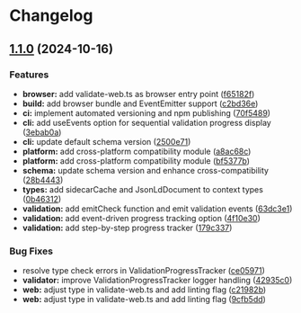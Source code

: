 # Changelog

## [1.1.0](https://github.com/psych-ds/psychds-validator/compare/v1.0.0...v1.1.0) (2024-10-16)


### Features

* **browser:** add validate-web.ts as browser entry point ([f65182f](https://github.com/psych-ds/psychds-validator/commit/f65182f1d86b942b524f2bd40dea7ace76d1827b))
* **build:** add browser bundle and EventEmitter support ([c2bd36e](https://github.com/psych-ds/psychds-validator/commit/c2bd36e36edec310aa6ba54d7f6f4ab8725ea3ae))
* **ci:** implement automated versioning and npm publishing ([70f5489](https://github.com/psych-ds/psychds-validator/commit/70f54891461c11fc889ff134677d17685d3155fb))
* **cli:** add useEvents option for sequential validation progress display ([3ebab0a](https://github.com/psych-ds/psychds-validator/commit/3ebab0aa44e29babcb3e87fc5c760e8b4760e724))
* **cli:** update default schema version ([2500e71](https://github.com/psych-ds/psychds-validator/commit/2500e7183d791f221b719b5ced8fd7fdc6adbee6))
* **platform:** add cross-platform compatibility module ([a8ac68c](https://github.com/psych-ds/psychds-validator/commit/a8ac68cd9c9e6541017cedbb12e21da8d54534d8))
* **platform:** add cross-platform compatibility module ([bf5377b](https://github.com/psych-ds/psychds-validator/commit/bf5377b4c8ebc5f3c57c3bd6112be03bd56bd0b5))
* **schema:** update schema version and enhance cross-compatibility ([28b4443](https://github.com/psych-ds/psychds-validator/commit/28b4443e136e385215660681a328c35753f0b760))
* **types:** add sidecarCache and JsonLdDocument to context types ([0b46312](https://github.com/psych-ds/psychds-validator/commit/0b46312ab01481c06b5770958c2e372ce1fd77e4))
* **validation:** add emitCheck function and emit validation events ([63dc3e1](https://github.com/psych-ds/psychds-validator/commit/63dc3e185e853888031cbee42926f6b5269e0c8b))
* **validation:** add event-driven progress tracking option ([4f10e30](https://github.com/psych-ds/psychds-validator/commit/4f10e3059657534f41cc8dfe923cd1f52ca87bcb))
* **validation:** add step-by-step progress tracker ([179c337](https://github.com/psych-ds/psychds-validator/commit/179c337094e8ec69d5a4107311a1e73c34f3d5fc))


### Bug Fixes

* resolve type check errors in ValidationProgressTracker ([ce05971](https://github.com/psych-ds/psychds-validator/commit/ce059714143f97e214deaf34af046390f57ebb34))
* **validator:** improve ValidationProgressTracker logger handling ([42935c0](https://github.com/psych-ds/psychds-validator/commit/42935c01972dfe7280866b0a9d61064bdda97bbd))
* **web:** adjust type in validate-web.ts and add linting flag ([c21982b](https://github.com/psych-ds/psychds-validator/commit/c21982b6b83b92768561c4bf420801de67119651))
* **web:** adjust type in validate-web.ts and add linting flag ([9cfb5dd](https://github.com/psych-ds/psychds-validator/commit/9cfb5dd62a302968a168ca202798e14907e0db0e))
